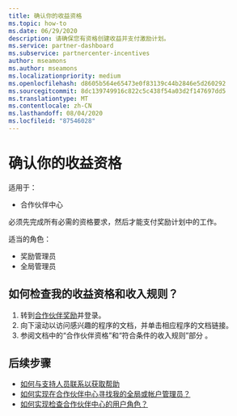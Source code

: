 ```yaml
---
title: 确认你的收益资格
ms.topic: how-to
ms.date: 06/29/2020
description: 请确保您有资格创建收益并支付激励计划。
ms.service: partner-dashboard
ms.subservice: partnercenter-incentives
author: mseamons
ms.author: mseamons
ms.localizationpriority: medium
ms.openlocfilehash: d8605b564e65473e0f83139c44b2846e5d260292
ms.sourcegitcommit: 8dc139749916c822c5c438f54a03d2f147697dd5
ms.translationtype: MT
ms.contentlocale: zh-CN
ms.lasthandoff: 08/04/2020
ms.locfileid: "87546028"
---
```

# <a name="confirm-your-earnings-eligibility"></a>确认你的收益资格

适用于：

- 合作伙伴中心

必须先完成所有必需的资格要求，然后才能支付奖励计划中的工作。

适当的角色：

- 奖励管理员
- 全局管理员

## <a name="how-do-i-check-my-earning-eligibility-and-revenue-rules"></a>如何检查我的收益资格和收入规则？

1. 转到[合作伙伴奖励](https://partner.microsoft.com/membership/partner-incentives)并登录。
2. 向下滚动以访问感兴趣的程序的文档，并单击相应程序的文档链接。
3. 参阅文档中的“合作伙伴资格”和“符合条件的收入规则”部分 。

## <a name="next-steps"></a>后续步骤

- [如何与支持人员联系以获取帮助](https://support.microsoft.com/help/4014850)
- [如何实现在合作伙伴中心寻找我的全局或帐户管理员？](https://support.microsoft.com/help/4534519)
- [如何实现检查合作伙伴中心的用户角色？](https://support.microsoft.com/help/4534700)
